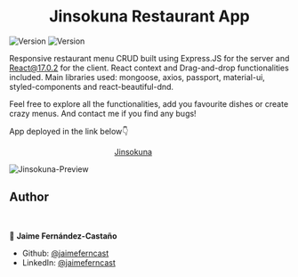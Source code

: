 <h1 align="center">Jinsokuna Restaurant App</h1>
<p>
  <img alt="Version" src="https://img.shields.io/badge/version-1.0.0-blue.svg?cacheSeconds=2592000" />
  <img alt="Version" src="https://img.shields.io/badge/version-1.0.0-blue.svg?cacheSeconds=2592000" />
</p>

Responsive restaurant menu CRUD built using Express.JS for the server and React@17.0.2 for the client. React context and Drag-and-drop functionalities included. Main libraries used: mongoose, axios, passport, material-ui, styled-components and react-beautiful-dnd.

Feel free to explore all the functionalities, add you favourite dishes or create crazy menus. And contact me if you find any bugs!

App deployed in the link below👇

&nbsp; &nbsp; &nbsp; &nbsp; &nbsp; &nbsp; &nbsp; &nbsp; &nbsp; &nbsp; &nbsp; &nbsp; &nbsp; &nbsp; &nbsp; &nbsp; &nbsp; &nbsp; &nbsp; &nbsp; &nbsp; &nbsp; &nbsp; &nbsp; [Jinsokuna](https://jinsokuna.herokuapp.com/)

![Jinsokuna-Preview](https://imgshare.io/images/2021/08/28/Screenshot-2021-08-28-at-11.52.29.png)

## Author

<br/>

👤 **Jaime Fernández-Castaño**

* Github: [@jaimeferncast](https://github.com/jaimeferncast)
* LinkedIn: [@jaimeferncast](https://linkedin.com/in/jaimeferncast)
